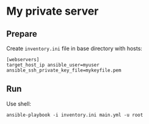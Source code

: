 # My private server

## Prepare
Create `inventory.ini` file in base directory with hosts:
```
[webservers]
target_host_ip ansible_user=myuser ansible_ssh_private_key_file=mykeyfile.pem
```

## Run
Use shell:
```shell
ansible-playbook -i inventory.ini main.yml -u root
```